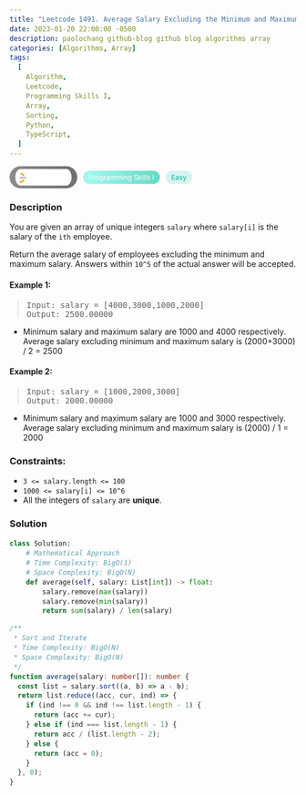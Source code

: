 ```yaml
---
title: "Leetcode 1491. Average Salary Excluding the Minimum and Maximum Salary"
date: 2023-01-20 22:00:00 -0500
description: paolochang github-blog github blog algorithms array
categories: [Algorithms, Array]
tags:
  [
    Algorithm,
    Leetcode,
    Programming Skills I,
    Array,
    Sorting,
    Python,
    TypeScript,
  ]
---
```


<style type='text/css'>
blockquote {
  margin-left: 14px;
}
img {
  left: 0 !important;
  transform: none !important;
  -webkit-transform: none !important;
}
[class*="summary"] {
  display: none;
}
[class*="header"] {
  display: flex;
  flex-direction: row;
  align-items: center;
  gap: 10px;
}
[class*="leet_logo"] {
  height: 29px;
  padding: 5px 10px;
  border-radius: 21px;
  background-color: #f7f7f7;
  background: linear-gradient(90deg, rgba(80,80,80,0.65) 0%, rgba(36,36,36,0.65) 100%);
}
[class*="leet_badge"] {
  color: #FFFFFF;
  font-size: 12px;
  padding: 4px 10px;
  border-radius: 21px;
  background: linear-gradient(90deg, rgba(115,247,234,0.65) 0%, rgba(20,198,163,0.65) 100%);
}
[class*="easy"] {
  color: #00B8A3;
  font-size: 12px;
  padding: 4px 10px;
  border-radius: 21px;
  background-color: rgba(0, 184, 163, 0.15);
}
[class*="medium"] {
  color: #FFC01E;
  font-size: 12px;
  padding: 4px 10px;
  border-radius: 21px;
  background-color: #FFC01E26;
}
</style>

<div class=summary>
  You are given an array of unique integers `salary` where `salary[i]` is the salary of the `ith` employee.

Return the average salary of employees excluding the minimum and maximum salary. Answers within `10^5` of the actual answer will be accepted.

</div>

<div id=header class=header>
  <img class=leet_logo src="/assets/img/leetcode_logo.png" />
  <span class=leet_badge>Programming Skills I</span>
  <span class=easy>Easy</span>
</div>

### Description

You are given an array of unique integers `salary` where `salary[i]` is the salary of the `ith` employee.

Return the average salary of employees excluding the minimum and maximum salary. Answers within `10^5` of the actual answer will be accepted.

#### Example 1:

> <pre>
> Input: salary = [4000,3000,1000,2000]
> Output: 2500.00000
> </pre>

- Minimum salary and maximum salary are 1000 and 4000 respectively.<br/>
  Average salary excluding minimum and maximum salary is (2000+3000) / 2 = 2500

#### Example 2:

> <pre>
> Input: salary = [1000,2000,3000]
> Output: 2000.00000
> </pre>

- Minimum salary and maximum salary are 1000 and 3000 respectively.<br/>
  Average salary excluding minimum and maximum salary is (2000) / 1 = 2000

### Constraints:

- `3 <= salary.length <= 100`
- `1000 <= salary[i] <= 10^6`
- All the integers of `salary` are **unique**.

### Solution

```py
class Solution:
    # Mathematical Approach
    # Time Complexity: BigO(1)
    # Space Complexity: BigO(N)
    def average(self, salary: List[int]) -> float:
        salary.remove(max(salary))
        salary.remove(min(salary))
        return sum(salary) / len(salary)
```

```ts
/**
 * Sort and Iterate
 * Time Complexity: BigO(N)
 * Space Complexity: BigO(N)
 */
function average(salary: number[]): number {
  const list = salary.sort((a, b) => a - b);
  return list.reduce((acc, cur, ind) => {
    if (ind !== 0 && ind !== list.length - 1) {
      return (acc += cur);
    } else if (ind === list.length - 1) {
      return acc / (list.length - 2);
    } else {
      return (acc = 0);
    }
  }, 0);
}
```

<script>
  const anchor = document.getElementById("header").querySelector("a");
  anchor.classList.remove("popup");
  anchor.style.cursor = "pointer";
  anchor.setAttribute("target", "_black");
  anchor.setAttribute("href", "https://leetcode.com/problems/average-salary-excluding-the-minimum-and-maximum-salary/");
</script>
